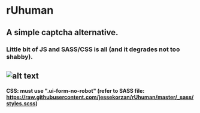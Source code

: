 # rUhuman
## A simple captcha alternative. 
### Little bit of JS and SASS/CSS is all (and it degrades not too shabby).

![alt text](https://github.com/jessekorzan/rUhuman/blob/master/assets/img/pMm2ycJPxl.gif "diagram")
---
#### CSS: must use ".ui-form-no-robot" (refer to SASS file: https://raw.githubusercontent.com/jessekorzan/rUhuman/master/_sass/styles.scss)
